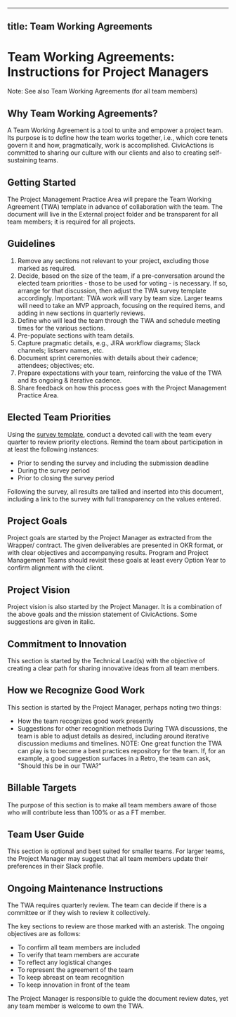 ______________________________________________________________________

## title: Team Working Agreements

# Team Working Agreements: Instructions for Project Managers

Note: See also Team Working Agreements (for all team members)

## Why Team Working Agreements?

A Team Working Agreement is a tool to unite and empower a project team. Its purpose is to define how the team works together, i.e., which core tenets govern it and how, pragmatically, work is accomplished. CivicActions is committed to sharing our culture with our clients and also to creating self-sustaining teams.

## Getting Started

The Project Management Practice Area will prepare the Team Working Agreement (TWA) template in advance of collaboration with the team. The document will live in the External project folder and be transparent for all team members; it is required for all projects.

## Guidelines

1. Remove any sections not relevant to your project, excluding those marked as required.
1. Decide, based on the size of the team, if a pre-conversation around the elected team priorities - those to be used for voting - is necessary. If so, arrange for that discussion, then adjust the TWA survey template accordingly.
    Important: TWA work will vary by team size. Larger teams will need to take an MVP approach, focusing on the required items, and adding in new sections in quarterly reviews.
1. Define who will lead the team through the TWA and schedule meeting times for the various sections.
1. Pre-populate sections with team details.
1. Capture pragmatic details, e.g., JIRA workflow diagrams; Slack channels; listserv names, etc.
1. Document sprint ceremonies with details about their cadence; attendees; objectives; etc.
1. Prepare expectations with your team, reinforcing the value of the TWA and its ongoing & iterative cadence.
1. Share feedback on how this process goes with the Project Management Practice Area.

## Elected Team Priorities

Using the [survey template](https://docs.google.com/forms/d/1f1hnFe-ZvjEU-MXOSJAB3UyOuedwMp_ZsRjpKRIUrxA/edit), conduct a devoted call with the team every quarter to review priority elections. Remind the team about participation in at least the following instances:

- Prior to sending the survey and including the submission deadline
- During the survey period
- Prior to closing the survey period

Following the survey, all results are tallied and inserted into this document, including a link to the survey with full transparency on the values entered.

## Project Goals

Project goals are started by the Project Manager as extracted from the Wrapper/ contract. The given deliverables are presented in OKR format, or with clear objectives and accompanying results. Program and Project Management Teams should revisit these goals at least every Option Year to confirm alignment with the client.

## Project Vision

Project vision is also started by the Project Manager. It is a combination of the above goals and the mission statement of CivicActions. Some suggestions are given in italic.

## Commitment to Innovation

This section is started by the Technical Lead(s) with the objective of creating a clear path for sharing innovative ideas from all team members.

## How we Recognize Good Work

This section is started by the Project Manager, perhaps noting two things:

- How the team recognizes good work presently
- Suggestions for other recognition methods
    During TWA discussions, the team is able to adjust details as desired, including around iterative discussion mediums and timelines.
    NOTE: One great function the TWA can play is to become a best practices repository for the team. If, for an example, a good suggestion surfaces in a Retro, the team can ask, "Should this be in our TWA?"

## Billable Targets

The purpose of this section is to make all team members aware of those who will contribute less than 100% or as a FT member.

## Team User Guide

This section is optional and best suited for smaller teams. For larger teams, the Project Manager may suggest that all team members update their preferences in their Slack profile.

## Ongoing Maintenance Instructions

The TWA requires quarterly review. The team can decide if there is a committee or if they wish to review it collectively.

The key sections to review are those marked with an asterisk. The ongoing objectives are as follows:

- To confirm all team members are included
- To verify that team members are accurate
- To reflect any logistical changes
- To represent the agreement of the team
- To keep abreast on team recognition
- To keep innovation in front of the team

The Project Manager is responsible to guide the document review dates, yet any team member is welcome to own the TWA.
